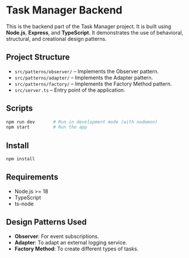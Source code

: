 # Task Manager Backend

This is the backend part of the Task Manager project. It is built using **Node.js**, **Express**, and **TypeScript**. It demonstrates the use of behavioral, structural, and creational design patterns.

## Project Structure

- `src/patterns/observer/` – Implements the Observer pattern.
- `src/patterns/adapter/` – Implements the Adapter pattern.
- `src/patterns/factory/` – Implements the Factory Method pattern.
- `src/server.ts` – Entry point of the application.

## Scripts

```bash
npm run dev       # Run in development mode (with nodemon)
npm start         # Run the app
```

## Install

```bash
npm install
```

## Requirements

- Node.js >= 18
- TypeScript
- ts-node

## Design Patterns Used

- **Observer**: For event subscriptions.
- **Adapter**: To adapt an external logging service.
- **Factory Method**: To create different types of tasks.
